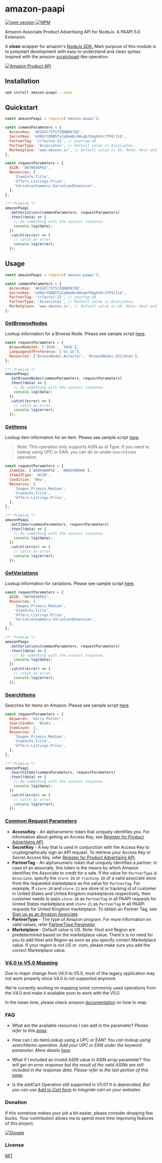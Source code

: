# amazon-paapi

[![npm version](https://badge.fury.io/js/amazon-paapi.svg)](https://badge.fury.io/js/amazon-paapi)
[![NPM](https://nodei.co/npm/amazon-paapi.png)](https://nodei.co/npm/amazon-paapi/)

Amazon Associate Product Advertising API for NodeJs. A PAAPI 5.0 Extension.

A **clean** wrapper for amazon's [NodeJs SDK.](https://webservices.amazon.com/paapi5/documentation/with-sdk.html#nodejs) Main purpose of this module is to jumpstart development with easy to understand and clean syntax inspired with the amazon [scratchpad](https://webservices.amazon.com/paapi5/scratchpad/index.html)-like operation.

[![Amazon Product API](https://d15ljbth6loks9.cloudfront.net/assets/logos/paapi5_documentation_logo.png)](https://webservices.amazon.com/paapi5/documentation/)

## Installation

```bash
npm install amazon-paapi --save
```

## Quickstart

```js
const amazonPaapi = require('amazon-paapi');

const commonParameters = {
  AccessKey: 'AKIAIC7STS7ZQHBDA7GQ',
  SecretKey: 'm30UrYQDN5TyCpBem0c4Wuqbfd4ghCKr1TPd/IiQ',
  PartnerTag: 'trfacts2-21', // yourtag-20
  PartnerType: 'Associates', // Default value is Associates.
  Marketplace: 'www.amazon.in', // Default value is US. Note: Host and Region are predetermined based on the marketplace value. There is no need for you to add Host and Region as soon as you specify the correct Marketplace value. If your region is not US or .com, please make sure you add the correct Marketplace value.
};

const requestParameters = {
  ASIN: 'B07H65KP63',
  Resources: [
    'ItemInfo.Title',
    'Offers.Listings.Price',
    'VariationSummary.VariationDimension',
  ],
};

/** Promise */
amazonPaapi
  .GetVariations(commonParameters, requestParameters)
  .then((data) => {
    // do something with the success response.
    console.log(data);
  })
  .catch((error) => {
    // catch an error.
    console.log(error);
  });
```

## Usage

```js
const amazonPaapi = require('amazon-paapi');

const commonParameters = {
  AccessKey: 'AKIAIC7STS7ZQHBDA7GQ',
  SecretKey: 'm30UrYQDN5TyCpBem0c4Wuqbfd4ghCKr1TPd/IiQ',
  PartnerTag: 'trfacts2-21', // yourtag-20
  PartnerType: 'Associates', // Default value is Associates.
  Marketplace: 'www.amazon.in', // Default value is US. Note: Host and Region are predetermined based on the marketplace value. There is no need for you to add Host and Region as soon as you specify the correct Marketplace value. If your region is not US or .com, please make sure you add the correct Marketplace value.
};
```

### [GetBrowseNodes](https://webservices.amazon.com/paapi5/documentation/getbrowsenodes.html)

Lookup information for a Browse Node. Please see sample script [here](https://github.com/jorgerosal/amazon-paapi/blob/master/sample/getBrowseNodes.js).

```js
const requestParameters = {
  BrowseNodeIds: ['3040', '3045'],
  LanguagesOfPreference: ['es_US'],
  Resources: ['BrowseNodes.Ancestor', 'BrowseNodes.Children'],
};

/** Promise */
amazonPaapi
  .GetBrowseNodes(commonParameters, requestParameters)
  .then((data) => {
    // do something with the success response.
    console.log(data);
  })
  .catch((error) => {
    // catch an error.
    console.log(error);
  });
```

### [GetItems](https://webservices.amazon.com/paapi5/documentation/get-items.html)

Lookup item information for an item. Please see sample script [here](https://github.com/jorgerosal/amazon-paapi/blob/master/sample/getItems.js).

> Note: This operation only supports ASIN as id Type. If you need to
> lookup using UPC or EAN, you can do so under `SearchItems` operation.

```js
const requestParameters = {
  ItemIds: ['B00X4WHP5E', 'B00ZV9RDKK'],
  ItemIdType: 'ASIN',
  Condition: 'New',
  Resources: [
    'Images.Primary.Medium',
    'ItemInfo.Title',
    'Offers.Listings.Price',
  ],
};

/** Promise */
amazonPaapi
  .GetItems(commonParameters, requestParameters)
  .then((data) => {
    // do something with the success response.
    console.log(data);
  })
  .catch((error) => {
    // catch an error.
    console.log(error);
  });
```

### [GetVariations](https://webservices.amazon.com/paapi5/documentation/get-variations.html)

Lookup information for variations. Please see sample script [here](https://github.com/jorgerosal/amazon-paapi/blob/master/sample/getVariations.js).

```js
const requestParameters = {
  ASIN: 'B07H65KP63',
  Resources: [
    'Images.Primary.Medium',
    'ItemInfo.Title',
    'Offers.Listings.Price',
    'VariationSummary.VariationDimension',
  ],
};

/** Promise */
amazonPaapi
  .GetVariations(commonParameters, requestParameters)
  .then((data) => {
    // do something with the success response.
    console.log(data);
  })
  .catch((error) => {
    // catch an error.
    console.log(error);
  });
```

### [SearchItems](https://webservices.amazon.com/paapi5/documentation/search-items.html)

Searches for items on Amazon. Please see sample script [here](https://github.com/jorgerosal/amazon-paapi/blob/master/sample/searchItems.js).

```js
const requestParameters = {
  Keywords: 'Harry Potter',
  SearchIndex: 'Books',
  ItemCount: 2,
  Resources: [
    'Images.Primary.Medium',
    'ItemInfo.Title',
    'Offers.Listings.Price',
  ],
};

/** Promise */
amazonPaapi
  .SearchItems(commonParameters, requestParameters)
  .then((data) => {
    // do something with the success response.
    console.log(data);
  })
  .catch((error) => {
    // catch an error.
    console.log(error);
  });
```

### [Common Request Parameters](https://webservices.amazon.com/paapi5/documentation/common-request-parameters.html)

- **AccessKey** - An alphanumeric token that uniquely identifies you. For information about getting an Access Key, see [Register for Product Advertising API](https://webservices.amazon.com/paapi5/documentation/register-for-pa-api.html).
- **SecretKey** - A key that is used in conjunction with the Access Key to cryptographically sign an API request. To retrieve your Access Key or Secret Access Key, refer [Register for Product Advertising API](https://webservices.amazon.com/paapi5/documentation/register-for-pa-api.html).
- **PartnerTag** - An alphanumeric token that uniquely identifies a partner. In case of an associate, this token is the means by which Amazon identifies the Associate to credit for a sale. If the value for `PartnerType` is `Associate`, specify the `store ID` or `tracking ID` of a valid associate store from the requested marketplace as the value for `PartnerTag`. For example, If `store-20` and `store-21` are store id or tracking id of customer in United States and United Kingdom marketplaces respectively, then customer needs to pass `store-20` as `PartnerTag` in all PAAPI requests for United States marketplace and `store-21` as `PartnerTag` in all PAAPI requests for United Kingdom marketplace. To obtain an Partner Tag, see [Sign up as an Amazon Associate](https://webservices.amazon.com/paapi5/documentation/troubleshooting/sign-up-as-an-associate.html).
- **PartnerType** - The type of Amazon program. For more information on valid values, refer [PartnerType Parameter](https://webservices.amazon.com/paapi5/documentation/common-request-parameters.html#partnertype).
- **Marketplace** - Default value is US. Note: Host and Region are predetermined based on the marketplace value. There's is no need for you to add Host and Region as soon as you specify correct Marketplace value. If your region is not US or .com, please make sure you add the correct Marketplace value.

### [V4.0 to V5.0 Mapping](%28https://webservices.amazon.com/paapi5/documentation/migration-guide/pa-api-40-to-50-mapping.html)

Due to major change from V4.0 to V5.0, most of the legacy application may not work properly since V4.0 is not supported anymore.

We're currently working on mapping some commonly used operations from the V4.0 and make it available soon to work with the V5.0.

In the mean time, please check amazon [documentation](https://webservices.amazon.com/paapi5/documentation/migration-guide/pa-api-40-to-50-mapping.html) on how to map.

### FAQ

- What are the available resources I can add in the parameter?
  _Please refer to this [page](https://webservices.amazon.com/paapi5/documentation/resources.html)._

- How can I do itemLookup using a UPC or EAN?
  _You can lookup using searchItems operation. Add your UPC or EAN under the keyword parameter. More details [here](https://webservices.amazon.com/paapi5/documentation/use-cases/search-with-external-identifiers.html)._

- What if I included an invalid ASIN value in ASIN array parameter?
  _You will get an error response but the result of the valid ASINs are still included in the response data. Please refer to the last portion of this [page](https://webservices.amazon.com/paapi5/documentation/troubleshooting/processing-of-errors.html)._

- Is the addCart Operation still supported in V5.0?
  _It is deprecated, But you can use [Add to Cart form](https://webservices.amazon.com/paapi5/documentation/add-to-cart-form.html) to integrate cart on your websites._

### Donation

If this somehow makes your job a bit easier, please consider dropping few bucks.
Your contribution allows me to spend more time improving features of this project.

[![Donate](https://www.paypalobjects.com/en_US/i/btn/btn_donate_LG.gif)](https://www.paypal.com/cgi-bin/webscr?cmd=_s-xclick&hosted_button_id=2N243HNZCXY7J&source=url)

### License

[MIT](https://github.com/jorgerosal/amazon-paapi/blob/master/LICENSE)
